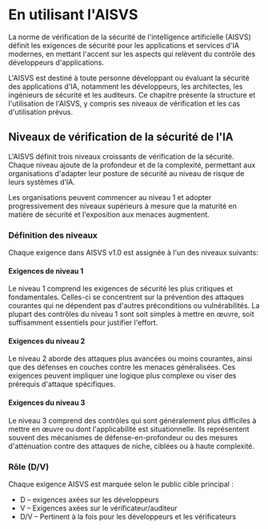 # En utilisant l'AISVS

La norme de vérification de la sécurité de l'intelligence artificielle (AISVS) définit les exigences de sécurité pour les applications et services d'IA modernes, en mettant l'accent sur les aspects qui relèvent du contrôle des développeurs d'applications.

L'AISVS est destiné à toute personne développant ou évaluant la sécurité des applications d'IA, notamment les développeurs, les architectes, les ingénieurs de sécurité et les auditeurs. Ce chapitre présente la structure et l'utilisation de l'AISVS, y compris ses niveaux de vérification et les cas d'utilisation prévus.

## Niveaux de vérification de la sécurité de l'IA

L'AISVS définit trois niveaux croissants de vérification de la sécurité. Chaque niveau ajoute de la profondeur et de la complexité, permettant aux organisations d'adapter leur posture de sécurité au niveau de risque de leurs systèmes d’IA.

Les organisations peuvent commencer au niveau 1 et adopter progressivement des niveaux supérieurs à mesure que la maturité en matière de sécurité et l'exposition aux menaces augmentent.

### Définition des niveaux

Chaque exigence dans AISVS v1.0 est assignée à l'un des niveaux suivants:

#### Exigences de niveau 1

Le niveau 1 comprend les exigences de sécurité les plus critiques et fondamentales. Celles-ci se concentrent sur la prévention des attaques courantes qui ne dépendent pas d'autres préconditions ou vulnérabilités. La plupart des contrôles du niveau 1 sont soit simples à mettre en œuvre, soit suffisamment essentiels pour justifier l'effort.

#### Exigences du niveau 2

Le niveau 2 aborde des attaques plus avancées ou moins courantes, ainsi que des défenses en couches contre les menaces généralisées. Ces exigences peuvent impliquer une logique plus complexe ou viser des prérequis d'attaque spécifiques.

#### Exigences du niveau 3

Le niveau 3 comprend des contrôles qui sont généralement plus difficiles à mettre en œuvre ou dont l'applicabilité est situationnelle. Ils représentent souvent des mécanismes de défense-en-profondeur ou des mesures d'atténuation contre des attaques de niche, ciblées ou à haute complexité.

### Rôle (D/V)

Chaque exigence AISVS est marquée selon le public cible principal :

* D – exigences axées sur les développeurs
* V – Exigences axées sur le vérificateur/auditeur
* D/V – Pertinent à la fois pour les développeurs et les vérificateurs

